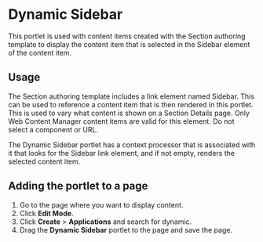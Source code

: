 # Dynamic Sidebar

This portlet is used with content items created with the Section authoring template to display the content item that is selected in the Sidebar element of the content item.

## Usage

The Section authoring template includes a link element named Sidebar. This can be used to reference a content item that is then rendered in this portlet. This is used to vary what content is shown on a Section Details page. Only Web Content Manager content items are valid for this element. Do not select a component or URL.

The Dynamic Sidebar portlet has a context processor that is associated with it that looks for the Sidebar link element, and if not empty, renders the selected content item.

## Adding the portlet to a page

1.  Go to the page where you want to display content.
2.  Click **Edit Mode**.
3.  Click **Create** \> **Applications** and search for dynamic.
4.  Drag the **Dynamic Sidebar** portlet to the page and save the page.


